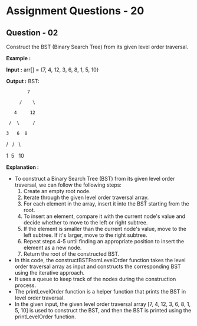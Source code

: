 # **Assignment Questions - 20**
## **Question - 02**

Construct the BST (Binary Search Tree) from its given level order traversal.

**Example :**

**Input :** arr[] = {7, 4, 12, 3, 6, 8, 1, 5, 10}

**Output :** BST:

            7

         /    \

       4     12

     /  \     /

    3   6  8

   /    /     \

 1    5      10

 **Explanation :**
- To construct a Binary Search Tree (BST) from its given level order traversal, we can follow the following steps:
  1. Create an empty root node.
  2. Iterate through the given level order traversal array.
  3. For each element in the array, insert it into the BST starting from the root.
  4. To insert an element, compare it with the current node's value and decide whether to move to the left or right subtree.
  5. If the element is smaller than the current node's value, move to the left subtree. If it's larger, move to the right subtree.
  6. Repeat steps 4-5 until finding an appropriate position to insert the element as a new node.
  7. Return the root of the constructed BST.
- In this code, the constructBSTFromLevelOrder function takes the level order traversal array as input and constructs the corresponding BST using the iterative approach. 
- It uses a queue to keep track of the nodes during the construction process.
- The printLevelOrder function is a helper function that prints the BST in level order traversal.
- In the given input, the given level order traversal array [7, 4, 12, 3, 6, 8, 1, 5, 10] is used to construct the BST, and then the BST is printed using the printLevelOrder function.